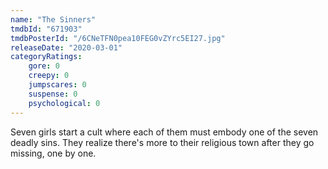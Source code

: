 ```yaml
---
name: "The Sinners"
tmdbId: "671903"
tmdbPosterId: "/6CNeTFN0pea10FEG0vZYrc5EI27.jpg"
releaseDate: "2020-03-01"
categoryRatings:
    gore: 0
    creepy: 0
    jumpscares: 0
    suspense: 0
    psychological: 0
---
```

Seven girls start a cult where each of them must embody one of the seven deadly sins. They realize there's more to their religious town after they go missing, one by one.
